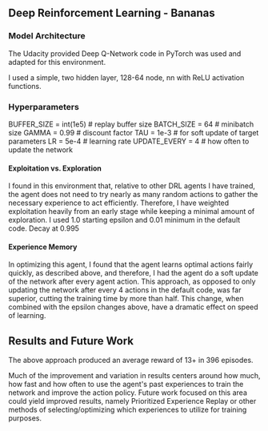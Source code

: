 ## Deep Reinforcement Learning - Bananas

### Model Architecture
The Udacity provided Deep Q-Network code in PyTorch was used and adapted for this environment. 

I used a simple, two hidden layer, 128-64 node, nn with ReLU activation functions. 


### Hyperparameters
BUFFER_SIZE = int(1e5)  # replay buffer size
BATCH_SIZE = 64         # minibatch size
GAMMA = 0.99            # discount factor
TAU = 1e-3              # for soft update of target parameters
LR = 5e-4               # learning rate 
UPDATE_EVERY = 4        # how often to update the network


#### Exploitation vs. Exploration

I found in this environment that, relative to other DRL agents I have trained, the agent does not need to try nearly as many random actions to gather the necessary experience to act efficiently. Therefore, I have weighted exploitation heavily from an early stage while keeping a minimal amount of exploration. I used 1.0 starting epsilon and 0.01 minimum in the default code. Decay at 0.995

#### Experience Memory

In optimizing this agent, I found that the agent learns optimal actions fairly quickly, as described above, and therefore, I had the agent do a soft update of the network after every agent action. This approach, as opposed to only updating the network after every 4 actions in the default code, was far superior, cutting the training time by more than half. This change, when combined with the epsilon changes above, have a dramatic effect on speed of learning.


## Results and Future Work

The above approach produced an average reward of 13+ in 396 episodes. 

Much of the improvement and variation in results centers around how much, how fast and how often to use the agent's past experiences to train the network and improve the action policy. Future work focused on this area could yield improved results, namely Prioritized Experience Replay or other methods of selecting/optimizing which experiences to utilize for training purposes.
